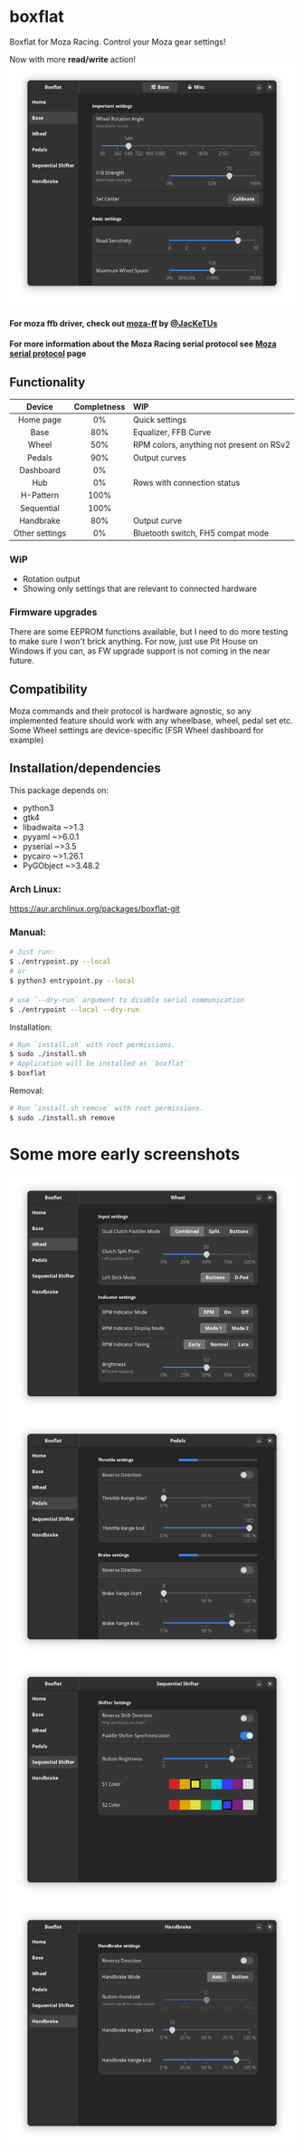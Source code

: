 # boxflat
Boxflat for Moza Racing. Control your Moza gear settings!

Now with more **read/write** action!
![Base panel](./screens/base.png)

#### For moza ffb driver, check out [moza-ff](https://github.com/JacKeTUs/moza-ff) by [@JacKeTUs](https://github.com/JacKeTUs)
#### For more information about the Moza Racing serial protocol see [Moza serial protocol](./moza-protocol.md) page

## Functionality

| Device         | Completness | WIP |
| :------------: | :--:        | :-  |
| Home page      | 0%          | Quick settings |
| Base           | 80%         | Equalizer, FFB Curve |
| Wheel          | 50%         | RPM colors, anything not present on RSv2 |
| Pedals         | 90%         | Output curves |
| Dashboard      | 0%          | |
| Hub            | 0%          | Rows with connection status |
| H-Pattern      | 100%        | |
| Sequential     | 100%        | |
| Handbrake      | 80%         | Output curve |
| Other settings | 0%          | Bluetooth switch, FH5 compat mode |

### WiP
- Rotation output
- Showing only settings that are relevant to connected hardware

### Firmware upgrades
There are some EEPROM functions available, but I need to do more testing to make sure I won't brick anything. For now, just use Pit House on Windows if you can, as FW upgrade support is not coming in the near future.

## Compatibility
Moza commands and their protocol is hardware agnostic, so any implemented feature should work with any wheelbase, wheel, pedal set etc. Some Wheel settings are device-specific (FSR Wheel dashboard for example)

## Installation/dependencies
This package depends on:
- python3
- gtk4
- libadwaita ~>1.3
- pyyaml ~>6.0.1
- pyserial ~>3.5
- pycairo ~>1.26.1
- PyGObject ~>3.48.2

### Arch Linux:
https://aur.archlinux.org/packages/boxflat-git

### Manual:
```bash
# Just run:
$ ./entrypoint.py --local
# or
$ python3 entrypoint.py --local

# use `--dry-run` argument to disable serial communication
$ ./entrypoint --local --dry-run
```
Installation:
```bash
# Run `install.sh` with root permissions.
$ sudo ./install.sh
# Application will be installed as `boxflat`
$ boxflat
```
Removal:
```bash
# Run `install.sh remove` with root permissions.
$ sudo ./install.sh remove
```

# Some more early screenshots
![Wheel panel](./screens/wheel.png)
![Pedals panel](./screens/pedals.png)
![Sequential shifter panel](./screens/sequential.png)
![Handbrake panel](./screens/handbrake.png)

